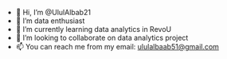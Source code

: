 - 👋 Hi, I’m @UlulAlbab21
- 👀 I’m data enthusiast
- 🌱 I’m currently learning data analytics in RevoU
- 💞️ I’m looking to collaborate on data analytics project
- 📫 You can reach me from my email: ululalbaab51@gmail.com

<!---
UlulAlbab21/UlulAlbab21 is a ✨ special ✨ repository because its `README.md` (this file) appears on your GitHub profile.
You can click the Preview link to take a look at your changes.
--->
